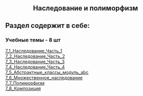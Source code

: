 <h2 style="text-align:center">Наследование и полиморфизм</h2>

## Раздел содержит в себе:

###  Учебные темы - 8 шт


<div>
<a href="https://github.com/kolesnikovvitaliy/pokolenie_python_oop/tree/main/7_Наследование_и_полиморфизм/7_1_Наследование_Часть_1">7_1_Наследование_Часть_1</a>  &nbsp; 
</div> 
<div>
<a href="https://github.com/kolesnikovvitaliy/pokolenie_python_oop/tree/main/7_Наследование_и_полиморфизм/7_2_Наследование_Часть_2">7_2_Наследование_Часть_2</a>  &nbsp; 
</div> 
<div>
<a href="https://github.com/kolesnikovvitaliy/pokolenie_python_oop/tree/main/7_Наследование_и_полиморфизм/7_3_Наследование_Часть_3">7_3_Наследование_Часть_3</a>  &nbsp; 
</div> 
<div>
<a href="https://github.com/kolesnikovvitaliy/pokolenie_python_oop/tree/main/7_Наследование_и_полиморфизм/7_4_Наследование_Часть_4">7_4_Наследование_Часть_4</a>  &nbsp; 
</div> 
<div>
<a href="https://github.com/kolesnikovvitaliy/pokolenie_python_oop/tree/main/7_Наследование_и_полиморфизм/7_5_Абстрактные_классы_модуль_abc">7_5_Абстрактные_классы_модуль_abc</a>  &nbsp; 
</div> 
<div>
<a href="https://github.com/kolesnikovvitaliy/pokolenie_python_oop/tree/main/7_Наследование_и_полиморфизм/7_6_Множественное_наследование">7_6_Множественное_наследование</a>  &nbsp; 
</div>
<div>
<a href="https://github.com/kolesnikovvitaliy/pokolenie_python_oop/tree/main/7_Наследование_и_полиморфизм/7_7_Полиморфизм">7_7_Полиморфизм</a>  &nbsp; 
</div>
<div>
<a href="https://github.com/kolesnikovvitaliy/pokolenie_python_oop/tree/main/7_Наследование_и_полиморфизм/7_8_Композиция">7_8_Композиция</a>  &nbsp; 
</div> 